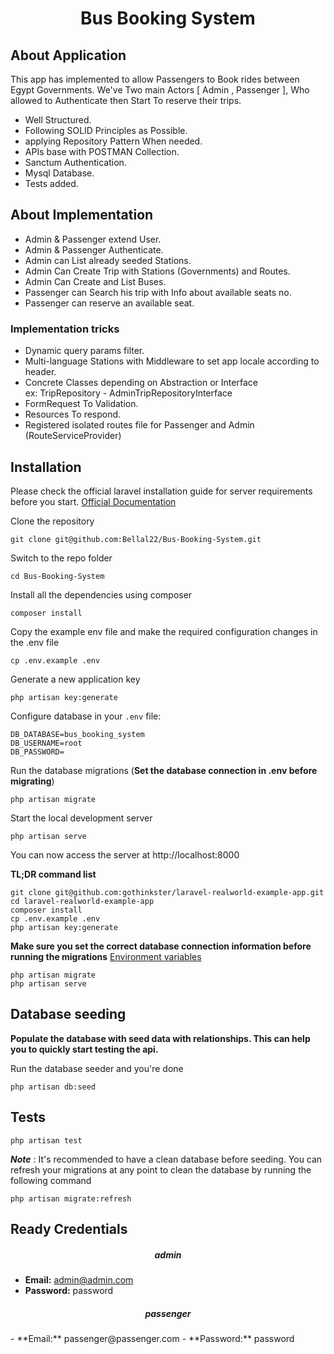 <h1 align="center">Bus Booking System</h1>

<p align="center">

</p>

## About Application

This app has implemented to allow Passengers to  Book rides between Egypt Governments.
We've Two main Actors [ Admin , Passenger ], Who allowed to Authenticate then Start To reserve their trips.

- Well Structured.
- Following SOLID Principles as Possible.
- applying Repository Pattern When needed.
- APIs base with POSTMAN Collection.
- Sanctum Authentication.
- Mysql Database.
- Tests added.


## About Implementation

 - Admin & Passenger extend User. 
 - Admin & Passenger Authenticate. 
 - Admin can List already seeded Stations. 
 - Admin Can Create Trip with Stations (Governments) and Routes. 
 - Admin Can Create and List Buses.
 - Passenger can Search his trip with Info about available seats no.
 - Passenger can reserve an available seat. 
### Implementation tricks
 - Dynamic query params filter. 
 - Multi-language Stations with Middleware to set app locale according to header.
 - Concrete Classes depending on Abstraction or Interface <br> ex: TripRepository - AdminTripRepositoryInterface
 - FormRequest To Validation.
 - Resources To respond.
 - Registered isolated routes file for Passenger and Admin (RouteServiceProvider)


## Installation

Please check the official laravel installation guide for server requirements before you start. [Official Documentation](https://laravel.com/docs/9.0/installation#installation)

Clone the repository

    git clone git@github.com:Bellal22/Bus-Booking-System.git

Switch to the repo folder

    cd Bus-Booking-System

Install all the dependencies using composer

    composer install

Copy the example env file and make the required configuration changes in the .env file

    cp .env.example .env

Generate a new application key

    php artisan key:generate

Configure database in your `.env` file:
  ```dotenv
  DB_DATABASE=bus_booking_system
  DB_USERNAME=root
  DB_PASSWORD=
  ```

Run the database migrations (**Set the database connection in .env before migrating**)

    php artisan migrate

Start the local development server

    php artisan serve

You can now access the server at http://localhost:8000

**TL;DR command list**

    git clone git@github.com:gothinkster/laravel-realworld-example-app.git
    cd laravel-realworld-example-app
    composer install
    cp .env.example .env
    php artisan key:generate

**Make sure you set the correct database connection information before running the migrations** [Environment variables](#environment-variables)

    php artisan migrate
    php artisan serve

## Database seeding

**Populate the database with seed data with relationships. This can help you to quickly start testing the api.**


Run the database seeder and you're done

    php artisan db:seed

## Tests

    php artisan test


***Note*** : It's recommended to have a clean database before seeding. You can refresh your migrations at any point to clean the database by running the following command

    php artisan migrate:refresh

## Ready Credentials
<h5 align="center">admin</h5>

- **Email:** admin@admin.com
- **Password:** password 
<h5 align="center">passenger</h5>
- **Email:** passenger@passenger.com
- **Password:** password

